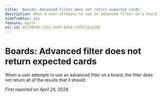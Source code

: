 ```yaml
---
title: 'Boards: Advanced filter does not return expected cards'
description: When a user attempts to use an advanced filter on a board, the filter does not return all of the results that it should.
hidefromtoc: yes
feature: Agile
exl-id: d2c98b56-c52e-4e45-84b4-c9f0716c2182
---
```

# Boards: Advanced filter does not return expected cards

When a user attempts to use an advanced filter on a board, the filter does not return all of the results that it should. 

_First reported on April 24, 2024._
